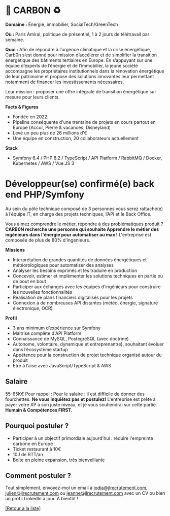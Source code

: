 # 🏢 CARB0N ♻️

**Domaine :** Énergie, immobilier, SocialTech/GreenTech

**Où :** Paris Amiral, politique de présentiel, 1 à 2 jours de télétravail par semaine.

**Quoi :** Afin de répondre à l’urgence climatique et la crise énergétique, Carb0n s’est donné pour mission d’accélérer et de simplifier la transition énergétique des bâtiments tertiaires en Europe. En s’appuyant sur une équipe d’experts de l’énergie et de l’immobilier, la jeune société accompagne les propriétaires institutionnels dans la rénovation énergétique de leur patrimoine et propose des solutions
innovantes leur permettant notamment de financer les investissements nécessaires.

Leur mission : proposer une offre intégrale de transition énergétique sur mesure pour leurs clients.

**Facts & Figures**

* Fondée en 2022.
* Pipeline conséquente d'une trentaine de projets en cours partout en Europe (Accor, Pierre & vacances, Disneyland)
* Levé un peu plus de 26 millions d’€
* Une équipe en construction, 20 collaborateurs actuellement

**Stack**

* Symfony 6.4 / PHP 8.2 / TypeScript / API Platform / RabbitMQ / Docker, Kubernetes / AWS / Vue.JS 3


# Développeur(se) confirmé(e) back end PHP/Symfony

Au sein du pôle technique composé de 3 personnes vous serez rattaché(e) à l’équipe IT, en charge des projets techniques, l’API et le Back Office.

Vous aimez comprendre le métier, répondre à des problématiques produit ? **CARB0N recherche une personne qui souhaite Apprendre le métier des ingénieurs dans l'énergie pour automatiser au max !** L'entreprise est composée de plus de 80% d'ingénieurs.

**Missions**

* Interprétation de grandes quantités de données énergétiques et météorologiques pour automatiser des analyses
* Analyser les besoins exprimés et les traduire en production
* Concevoir, estimer et implémenter les solutions techniques en partie ou de bout en bout
* Participer aux échanges avec les équipes d'ingénieurs pour construire les nouvelles fonctionnalités
* Réalisation de plans financiers digitalisés pour les projets
* Connexion à de nombreuses API distantes (météo, énergie, signature électronique, OCR)

**Profil**

* 3 ans minimum d’expérience sur Symfony
* Maitrise complète d'API Platform
* Connaissance de MySQL, PostegreSQL (avec doctrine)
* Autonome, volontaire, dynamique et entreprenant(e), souhaitant évoluer dans l’écosystème startup
* Appétence pour la construction de projet technique organisé autour du produit
* Etre à l’aise avec JavaScript/TypeScript & AWS

## Salaire

55-65K€
Pour rappel :  Pour le salaire : il est difficile de donner des fourchettes. **Ne vous inquiétez pas et postulez!** L'entreprise est prête à payer votre XP à son juste niveau, et je vous soutiendrai sur cette partie. **Humain & Compétences FIRST.**

## Pourquoi postuler ?

* Participer à un objectif primordiale aujourd'hui : réduire l'empreinte carbone en Europe
* Ticket restaurant à 10€
* 10J de RTT/an
* Boite en pleine expansion, très bienveillante

## Comment postuler ?

Tout simplement, envoyez-moi un email à jodia@jlrecrutement.com, julien@jlrecrutement.com ou jeanne@jlrecrutement.com avec un CV ou bien un profil LinkedIn à jour. À bientôt !

<a href="https://github.com/jlondiche/job-board-php/blob/master/README.md">[Retour a la liste]</a>